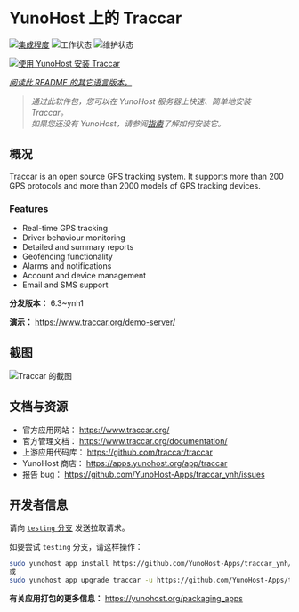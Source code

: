 <!--
注意：此 README 由 <https://github.com/YunoHost/apps/tree/master/tools/readme_generator> 自动生成
请勿手动编辑。
-->

# YunoHost 上的 Traccar

[![集成程度](https://dash.yunohost.org/integration/traccar.svg)](https://ci-apps.yunohost.org/ci/apps/traccar/) ![工作状态](https://ci-apps.yunohost.org/ci/badges/traccar.status.svg) ![维护状态](https://ci-apps.yunohost.org/ci/badges/traccar.maintain.svg)

[![使用 YunoHost 安装 Traccar](https://install-app.yunohost.org/install-with-yunohost.svg)](https://install-app.yunohost.org/?app=traccar)

*[阅读此 README 的其它语言版本。](./ALL_README.md)*

> *通过此软件包，您可以在 YunoHost 服务器上快速、简单地安装 Traccar。*  
> *如果您还没有 YunoHost，请参阅[指南](https://yunohost.org/install)了解如何安装它。*

## 概况

Traccar is an open source GPS tracking system. It supports more than 200 GPS protocols and more than 2000 models of GPS tracking devices.

### Features

- Real-time GPS tracking
- Driver behaviour monitoring
- Detailed and summary reports
- Geofencing functionality
- Alarms and notifications
- Account and device management
- Email and SMS support


**分发版本：** 6.3~ynh1

**演示：** <https://www.traccar.org/demo-server/>

## 截图

![Traccar 的截图](./doc/screenshots/screenshot.png)

## 文档与资源

- 官方应用网站： <https://www.traccar.org/>
- 官方管理文档： <https://www.traccar.org/documentation/>
- 上游应用代码库： <https://github.com/traccar/traccar>
- YunoHost 商店： <https://apps.yunohost.org/app/traccar>
- 报告 bug： <https://github.com/YunoHost-Apps/traccar_ynh/issues>

## 开发者信息

请向 [`testing` 分支](https://github.com/YunoHost-Apps/traccar_ynh/tree/testing) 发送拉取请求。

如要尝试 `testing` 分支，请这样操作：

```bash
sudo yunohost app install https://github.com/YunoHost-Apps/traccar_ynh/tree/testing --debug
或
sudo yunohost app upgrade traccar -u https://github.com/YunoHost-Apps/traccar_ynh/tree/testing --debug
```

**有关应用打包的更多信息：** <https://yunohost.org/packaging_apps>
